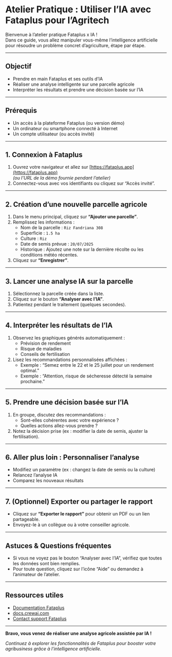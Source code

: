 # Atelier Pratique : Utiliser l’IA avec Fataplus pour l’Agritech

Bienvenue à l’atelier pratique Fataplus x IA !  
Dans ce guide, vous allez manipuler vous-même l’intelligence artificielle pour résoudre un problème concret d’agriculture, étape par étape.

---

## Objectif

- Prendre en main Fataplus et ses outils d’IA
- Réaliser une analyse intelligente sur une parcelle agricole
- Interpréter les résultats et prendre une décision basée sur l’IA

---

## Prérequis

- Un accès à la plateforme Fataplus (ou version démo)
- Un ordinateur ou smartphone connecté à Internet
- Un compte utilisateur (ou accès invité)

---

## 1. Connexion à Fataplus

1. Ouvrez votre navigateur et allez sur [https://fataplus.app](https://fataplus.app)  
   *(ou l’URL de la démo fournie pendant l’atelier)*
2. Connectez-vous avec vos identifiants ou cliquez sur “Accès invité”.

---

## 2. Création d’une nouvelle parcelle agricole

1. Dans le menu principal, cliquez sur **“Ajouter une parcelle”**.
2. Remplissez les informations :
   - Nom de la parcelle : `Riz Fandriana 308`
   - Superficie : `1.5 ha`
   - Culture : `Riz`
   - Date de semis prévue : `20/07/2025`
   - Historique : Ajoutez une note sur la dernière récolte ou les conditions météo récentes.
3. Cliquez sur **“Enregistrer”**.

---

## 3. Lancer une analyse IA sur la parcelle

1. Sélectionnez la parcelle créée dans la liste.
2. Cliquez sur le bouton **“Analyser avec l’IA”**.
3. Patientez pendant le traitement (quelques secondes).

---

## 4. Interpréter les résultats de l’IA

1. Observez les graphiques générés automatiquement :
   - Prévision de rendement
   - Risque de maladies
   - Conseils de fertilisation
2. Lisez les recommandations personnalisées affichées :
   - Exemple : “Semez entre le 22 et le 25 juillet pour un rendement optimal.”
   - Exemple : “Attention, risque de sécheresse détecté la semaine prochaine.”

---

## 5. Prendre une décision basée sur l’IA

1. En groupe, discutez des recommandations :
   - Sont-elles cohérentes avec votre expérience ?
   - Quelles actions allez-vous prendre ?
2. Notez la décision prise (ex : modifier la date de semis, ajuster la fertilisation).

---

## 6. Aller plus loin : Personnaliser l’analyse

- Modifiez un paramètre (ex : changez la date de semis ou la culture)
- Relancez l’analyse IA
- Comparez les nouveaux résultats

---

## 7. (Optionnel) Exporter ou partager le rapport

- Cliquez sur **“Exporter le rapport”** pour obtenir un PDF ou un lien partageable.
- Envoyez-le à un collègue ou à votre conseiller agricole.

---

## Astuces & Questions fréquentes

- Si vous ne voyez pas le bouton “Analyser avec l’IA”, vérifiez que toutes les données sont bien remplies.
- Pour toute question, cliquez sur l’icône “Aide” ou demandez à l’animateur de l’atelier.

---

## Ressources utiles

- [Documentation Fataplus](../README.md)
- [docs.crewai.com](https://docs.crewai.com)
- [Contact support Fataplus](mailto:support@fataplus.app)

---

**Bravo, vous venez de réaliser une analyse agricole assistée par IA !**

*Continuez à explorer les fonctionnalités de Fataplus pour booster votre agribusiness grâce à l’intelligence artificielle.*

